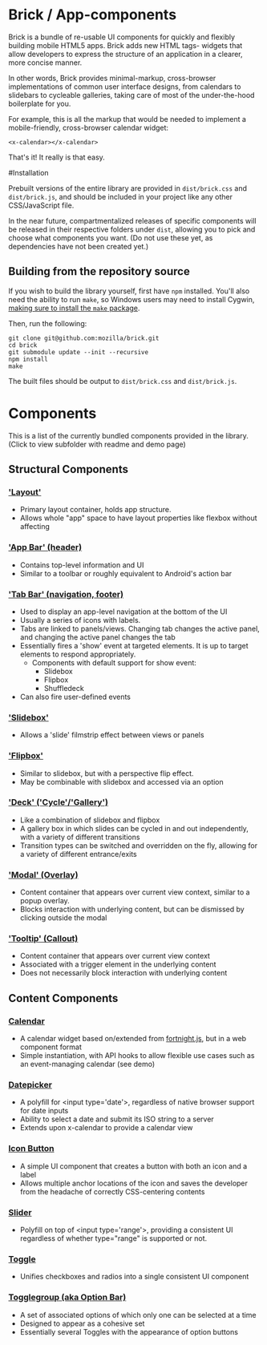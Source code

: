 Brick / App-components
==============

Brick is a bundle of re-usable UI components for quickly and flexibly building mobile HTML5 apps. Brick adds new HTML tags- widgets that allow developers to express the structure of an application in a clearer, more concise manner.

In other words, Brick provides minimal-markup, cross-browser implementations of common user interface designs, from calendars to slidebars to cycleable galleries, taking care of most of the under-the-hood boilerplate for you.

For example, this is all the markup that would be needed to implement a mobile-friendly, cross-browser calendar widget:

```
<x-calendar></x-calendar>
```

That's it! It really is that easy.

#Installation

Prebuilt versions of the entire library are provided in <code>dist/brick.css</code> and <code>dist/brick.js</code>, and should be included in your project like any other CSS/JavaScript file.

In the near future, compartmentalized releases of specific components will be released in their respective folders under <code>dist</code>, allowing you to pick and choose what components you want. (Do not use these yet, as dependencies have not been created yet.)

## Building from the repository source 

If you wish to build the library yourself, first have <code>npm</code> installed. You'll also need the ability to run <code>make</code>, so Windows users may need to install Cygwin, [making sure to install the <code>make</code> package](http://superuser.com/questions/154418/where-do-i-get-make-for-cygwin).

Then, run the following:

```
git clone git@github.com:mozilla/brick.git
cd brick
git submodule update --init --recursive
npm install
make
```

The built files should be output to <code>dist/brick.css</code> and <code>dist/brick.js</code>.

# Components

This is a list of the currently bundled components provided in the library. (Click to view subfolder with readme and demo page)

## Structural Components

### ['Layout'](component/layout)

* Primary layout container, holds app structure.
* Allows whole "app" space to have layout properties like flexbox without affecting <body>

### ['App Bar' (header)](https://github.com/x-tag/appbar)

* Contains top-level information and UI
* Similar to a toolbar or roughly equivalent to Android's action bar

### ['Tab Bar' (navigation, footer)](component/tabbar)

* Used to display an app-level navigation at the bottom of the UI
* Usually a series of icons with labels.
* Tabs are linked to panels/views. Changing tab changes the active panel, and changing the active panel changes the tab
* Essentially fires a 'show' event at targeted elements. It is up to target elements to respond appropriately.
    - Components with default support for show event:
        - Slidebox
        - Flipbox
        - Shuffledeck
* Can also fire user-defined events

### ['Slidebox'](https://github.com/x-tag/slidebox)

* Allows a 'slide' filmstrip effect between views or panels

### ['Flipbox'](https://github.com/x-tag/flipbox)

* Similar to slidebox, but with a perspective flip effect.
* May be combinable with slidebox and accessed via an option

### ['Deck' ('Cycle'/'Gallery')](component/deck)

* Like a combination of slidebox and flipbox
* A gallery box in which slides can be cycled in and out independently, with a variety of different transitions
* Transition types can be switched and overridden on the fly, allowing for a 
  variety of different entrance/exits

### ['Modal' (Overlay)](https://github.com/x-tag/modal)

* Content container that appears over current view context, similar to a popup overlay.
* Blocks interaction with underlying content, but can be dismissed by clicking outside the modal

### ['Tooltip' (Callout)](component/tooltip)

* Content container that appears over current view context
* Associated with a trigger element in the underlying content
* Does not necessarily block interaction with underlying content

## Content Components

### [Calendar](component/calendar)

* A calendar widget based on/extended from [fortnight.js](https://github.com/potch/fortnight.js), but in a web component format
* Simple instantiation, with API hooks to allow flexible use cases such as an event-managing calendar (see demo)

### [Datepicker](component/datepicker)

* A polyfill for &lt;input type='date'&gt;, regardless of native browser support for date inputs
* Ability to select a date and submit its ISO string to a server
* Extends upon x-calendar to provide a calendar view

### [Icon Button](component/iconbutton)

* A simple UI component that creates a button with both an icon and a label
* Allows multiple anchor locations of the icon and saves the developer from the headache of correctly CSS-centering contents

### [Slider](component/slider)

* Polyfill on top of &lt;input type='range'&gt;, providing a consistent UI regardless of whether type="range" is supported or not.

### [Toggle](https://github.com/x-tag/toggle)

* Unifies checkboxes and radios into a single consistent UI component

### [Togglegroup (aka Option Bar)](component/togglegroup)

* A set of associated options of which only one can be selected at a time
* Designed to appear as a cohesive set
* Essentially several Toggles with the appearance of option buttons